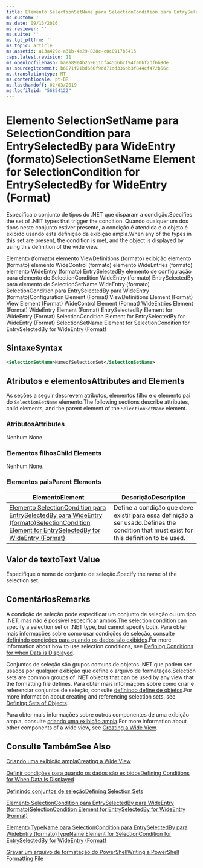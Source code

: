 ```yaml
---
title: Elemento SelectionSetName para SelectionCondition para EntrySelectedBy para WideEntry (formato) | Microsoft Docs
ms.custom: ''
ms.date: 09/13/2016
ms.reviewer: ''
ms.suite: ''
ms.tgt_pltfrm: ''
ms.topic: article
ms.assetid: a13a429c-a31b-4e29-828c-c0c0917b5415
caps.latest.revision: 11
ms.openlocfilehash: baea89e4b259611dfa45b6bcf94fa0bf2df6b9de
ms.sourcegitcommit: b6871f21bd666f9cd71dd336bb3f844cf472b56c
ms.translationtype: MT
ms.contentlocale: pt-BR
ms.lasthandoff: 02/03/2019
ms.locfileid: "56854122"
---
```

# <a name="selectionsetname-element-for-selectioncondition-for-entryselectedby-for-wideentry-format"></a><span data-ttu-id="58769-102">Elemento SelectionSetName para SelectionCondition para EntrySelectedBy para WideEntry (formato)</span><span class="sxs-lookup"><span data-stu-id="58769-102">SelectionSetName Element for SelectionCondition for EntrySelectedBy for WideEntry (Format)</span></span>

<span data-ttu-id="58769-103">Especifica o conjunto de tipos do .NET que disparam a condição.</span><span class="sxs-lookup"><span data-stu-id="58769-103">Specifies the set of .NET types that trigger the condition.</span></span> <span data-ttu-id="58769-104">Quando qualquer um dos tipos neste conjunto estiver presente, a condição é atendida e o objeto é exibido usando esta definição da exibição ampla.</span><span class="sxs-lookup"><span data-stu-id="58769-104">When any of the types in this set are present, the condition is met, and the object is displayed by using this definition of the wide view.</span></span>

<span data-ttu-id="58769-105">Elemento (formato) elemento ViewDefinitions (formato) exibição elemento (formato) elemento WideControl (formato) elemento WideEntries (formato) elemento WideEntry (formato) EntrySelectedBy elemento de configuração para elemento de SelectionCondition WideEntry (formato) EntrySelectedBy para elemento de SelectionSetName WideEntry (formato) SelectionCondition para EntrySelectedBy para WideEntry (formato)</span><span class="sxs-lookup"><span data-stu-id="58769-105">Configuration Element (Format) ViewDefinitions Element (Format) View Element (Format) WideControl Element (Format) WideEntries Element (Format) WideEntry Element (Format) EntrySelectedBy Element for WideEntry (Format) SelectionCondition Element for EntrySelectedBy for WideEntry (Format) SelectionSetName Element for SelectionCondition for EntrySelectedBy for WideEntry (Format)</span></span>

## <a name="syntax"></a><span data-ttu-id="58769-106">Sintaxe</span><span class="sxs-lookup"><span data-stu-id="58769-106">Syntax</span></span>

```xml
<SelectionSetName>NameofSelectionSet</SelectionSetName>
```

## <a name="attributes-and-elements"></a><span data-ttu-id="58769-107">Atributos e elementos</span><span class="sxs-lookup"><span data-stu-id="58769-107">Attributes and Elements</span></span>

<span data-ttu-id="58769-108">As seções a seguir descrevem atributos, elementos filho e o elemento pai do `SelectionSetName` elemento.</span><span class="sxs-lookup"><span data-stu-id="58769-108">The following sections describe attributes, child elements, and the parent element of the `SelectionSetName` element.</span></span>

### <a name="attributes"></a><span data-ttu-id="58769-109">Atributos</span><span class="sxs-lookup"><span data-stu-id="58769-109">Attributes</span></span>

<span data-ttu-id="58769-110">Nenhum.</span><span class="sxs-lookup"><span data-stu-id="58769-110">None.</span></span>

### <a name="child-elements"></a><span data-ttu-id="58769-111">Elementos filhos</span><span class="sxs-lookup"><span data-stu-id="58769-111">Child Elements</span></span>

<span data-ttu-id="58769-112">Nenhum.</span><span class="sxs-lookup"><span data-stu-id="58769-112">None.</span></span>

### <a name="parent-elements"></a><span data-ttu-id="58769-113">Elementos pais</span><span class="sxs-lookup"><span data-stu-id="58769-113">Parent Elements</span></span>

|<span data-ttu-id="58769-114">Elemento</span><span class="sxs-lookup"><span data-stu-id="58769-114">Element</span></span>|<span data-ttu-id="58769-115">Descrição</span><span class="sxs-lookup"><span data-stu-id="58769-115">Description</span></span>|
|-------------|-----------------|
|[<span data-ttu-id="58769-116">Elemento SelectionCondition para EntrySelectedBy para WideEntry (formato)</span><span class="sxs-lookup"><span data-stu-id="58769-116">SelectionCondition Element for EntrySelectedBy for WideEntry (Format)</span></span>](./selectioncondition-element-for-entryselectedby-for-widecontrol-format.md)|<span data-ttu-id="58769-117">Define a condição que deve existir para essa definição a ser usado.</span><span class="sxs-lookup"><span data-stu-id="58769-117">Defines the condition that must exist for this definition to be used.</span></span>|

## <a name="text-value"></a><span data-ttu-id="58769-118">Valor de texto</span><span class="sxs-lookup"><span data-stu-id="58769-118">Text Value</span></span>

<span data-ttu-id="58769-119">Especifique o nome do conjunto de seleção.</span><span class="sxs-lookup"><span data-stu-id="58769-119">Specify the name of the selection set.</span></span>

## <a name="remarks"></a><span data-ttu-id="58769-120">Comentários</span><span class="sxs-lookup"><span data-stu-id="58769-120">Remarks</span></span>

<span data-ttu-id="58769-121">A condição de seleção pode especificar um conjunto de seleção ou um tipo .NET, mas não é possível especificar ambos.</span><span class="sxs-lookup"><span data-stu-id="58769-121">The selection condition can specify a selection set or .NET type, but cannot specify both.</span></span> <span data-ttu-id="58769-122">Para obter mais informações sobre como usar condições de seleção, consulte [definindo condições para quando os dados são exibidos](./defining-conditions-for-displaying-data.md).</span><span class="sxs-lookup"><span data-stu-id="58769-122">For more information about how to use selection conditions, see [Defining Conditions for when Data is Displayed](./defining-conditions-for-displaying-data.md).</span></span>

<span data-ttu-id="58769-123">Conjuntos de seleção são grupos comuns de objetos .NET que podem ser usados por qualquer exibição que define o arquivo de formatação.</span><span class="sxs-lookup"><span data-stu-id="58769-123">Selection sets are common groups of .NET objects that can be used by any view that the formatting file defines.</span></span> <span data-ttu-id="58769-124">Para obter mais informações sobre como criar e referenciar conjuntos de seleção, consulte [definindo define de objetos](./defining-selection-sets.md).</span><span class="sxs-lookup"><span data-stu-id="58769-124">For more information about creating and referencing selection sets, see [Defining Sets of Objects](./defining-selection-sets.md).</span></span>

<span data-ttu-id="58769-125">Para obter mais informações sobre outros componentes de uma exibição ampla, consulte [criando uma exibição ampla](./creating-a-wide-view.md).</span><span class="sxs-lookup"><span data-stu-id="58769-125">For more information about other components of a wide view, see [Creating a Wide View](./creating-a-wide-view.md).</span></span>

## <a name="see-also"></a><span data-ttu-id="58769-126">Consulte Também</span><span class="sxs-lookup"><span data-stu-id="58769-126">See Also</span></span>

[<span data-ttu-id="58769-127">Criando uma exibição ampla</span><span class="sxs-lookup"><span data-stu-id="58769-127">Creating a Wide View</span></span>](./creating-a-wide-view.md)

[<span data-ttu-id="58769-128">Definir condições para quando os dados são exibidos</span><span class="sxs-lookup"><span data-stu-id="58769-128">Defining Conditions for When Data Is Displayed</span></span>](./defining-conditions-for-displaying-data.md)

[<span data-ttu-id="58769-129">Definindo conjuntos de seleção</span><span class="sxs-lookup"><span data-stu-id="58769-129">Defining Selection Sets</span></span>](./defining-selection-sets.md)

[<span data-ttu-id="58769-130">Elemento SelectionCondition para EntrySelectedBy para WideEntry (formato)</span><span class="sxs-lookup"><span data-stu-id="58769-130">SelectionCondition Element for EntrySelectedBy for WideEntry (Format)</span></span>](./selectioncondition-element-for-entryselectedby-for-widecontrol-format.md)

[<span data-ttu-id="58769-131">Elemento TypeName para SelectionCondition para EntrySelectedBy para WideEntry (formato)</span><span class="sxs-lookup"><span data-stu-id="58769-131">TypeName Element for SelectionCondition for EntrySelectedBy for WideEntry (Format)</span></span>](./typename-element-for-selectioncondition-for-entryselectedby-for-widecontrol-format.md)

[<span data-ttu-id="58769-132">Gravar um arquivo de formatação do PowerShell</span><span class="sxs-lookup"><span data-stu-id="58769-132">Writing a PowerShell Formatting File</span></span>](./writing-a-powershell-formatting-file.md)
